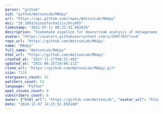 ```yaml
---
parser: "github"
uid: "github/WatsonLab/MAGpy"
url: "https://api.github.com/repos/WatsonLab/MAGpy"
doi: "10.1093/bioinformatics/bty905"
timestamp: "2021-07-11 00:32:43.002626"
description: "Snakemake pipeline for downstream analysis of metagenome-assembled genomes (MAGs) (pronounced mag-pie)"
avatar: "https://avatars.githubusercontent.com/u/29977047?v=4"
repo_url: "https://github.com/WatsonLab/MAGpy"
name: "MAGpy"
full_name: "WatsonLab/MAGpy"
html_url: "https://github.com/WatsonLab/MAGpy"
created_at: "2017-11-27T08:51:40Z"
updated_at: "2021-06-25T10:06:11Z"
clone_url: "https://github.com/WatsonLab/MAGpy.git"
size: 7118
stargazers_count: 52
watchers_count: 52
language: "Python"
open_issues_count: 4
subscribers_count: 6
owner: {"html_url": "https://github.com/WatsonLab", "avatar_url": "https://avatars.githubusercontent.com/u/29977047?v=4", "login": "WatsonLab", "type": "Organization"}
date: "2024-12-07 14:25:52.856189"
---
```

